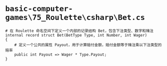 # `basic-computer-games\75_Roulette\csharp\Bet.cs`

```
# 在 Roulette 命名空间下定义一个内部的记录结构 Bet，包含下注类型、数字和赌注
internal record struct Bet(BetType Type, int Number, int Wager)
{
    # 定义一个公共的属性 Payout，用于计算赔付金额，赔付金额等于赌注乘以下注类型的赔率
    public int Payout => Wager * Type.Payout;
}
```